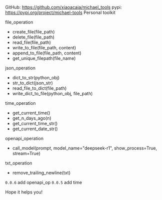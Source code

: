 GitHub: https://github.com/xiaoacaia/michael_tools
pypi: https://pypi.org/project/michael-tools
Personal toolkit

file_operation
- create_file(file_path)
- delete_file(file_path)
- read_file(file_path)
- write_to_file(file_path, content)
- append_to_file(file_path, content)
- get_unique_filepath(file_name)

json_operation
- dict_to_str(python_obj)
- str_to_dict(json_str)
- read_file_to_dict(file_path)
- write_dict_to_file(python_obj, file_path)

time_operation
- get_current_time()
- get_n_days_ago(n)
- get_current_time_str()
- get_current_date_str()

openapi_operation
- call_model(prompt, model_name="deepseek-r1", show_process=True, stream=True)

txt_operation
- remove_trailing_newline(txt)

`0.0.6` add openapi_op
`0.0.5` add time

Hope it helps you!